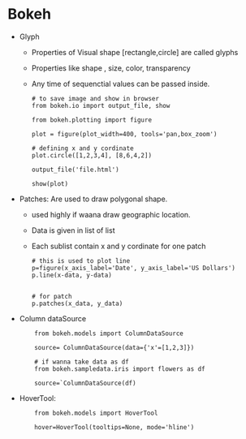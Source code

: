 #   Bokeh

*   Glyph
    *   Properties of Visual shape [rectangle,circle] are called glyphs
    *   Properties like shape , size, color, transparency
    *   Any time of sequenctial values can be passed inside.

            # to save image and show in browser
            from bokeh.io import output_file, show

            from bokeh.plotting import figure

            plot = figure(plot_width=400, tools='pan,box_zoom')

            # defining x and y cordinate        
            plot.circle([1,2,3,4], [8,6,4,2])

            output_file('file.html')

            show(plot)

*   Patches: Are used to draw polygonal shape.
    *   used highly if waana draw geographic location.
    *   Data is given in list of list
    *   Each sublist contain x and y cordinate for one patch

            # this is used to plot line
            p=figure(x_axis_label='Date', y_axis_label='US Dollars')
            p.line(x-data, y-data)


            # for patch 
            p.patches(x_data, y_data)

*   Column dataSource

            from bokeh.models import ColumnDataSource

            source= ColumnDataSource(data={'x'=[1,2,3]})

            # if wanna take data as df
            from bokeh.sampledata.iris import flowers as df

            source=`ColumnDataSource(df)


*   HoverTool:

            from bokeh.models import HoverTool

            hover=HoverTool(tooltips=None, mode='hline')
            